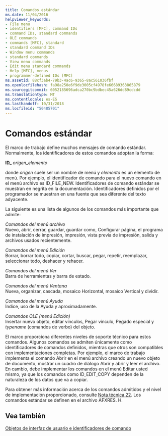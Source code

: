 ```yaml
---
title: Comandos estándar
ms.date: 11/04/2016
helpviewer_keywords:
- File menu
- identifiers [MFC], command IDs
- command IDs, standard commands
- OLE commands
- commands [MFC], standard
- standard command IDs
- Window menu commands
- standard commands
- View menu commands
- Edit menu standard commands
- Help [MFC], menus
- programmer-defined IDs [MFC]
ms.assetid: 88cf3ab4-79b3-4ac6-9365-8ac561036fbf
ms.openlocfilehash: fa98a250e6f9de3005cf4978fe66689363865879
ms.sourcegitcommit: 6052185696adca270bc9bdbec45a626dd89cdcdd
ms.translationtype: MT
ms.contentlocale: es-ES
ms.lasthandoff: 10/31/2018
ms.locfileid: "50485701"
---
```

# <a name="standard-commands"></a>Comandos estándar

El marco de trabajo define muchos mensajes de comando estándar. Normalmente, los identificadores de estos comandos adoptan la forma:

**ID_** *origen*_*elemento*

donde *origen* suele ser un nombre de menú y *elemento* es un elemento de menú. Por ejemplo, el identificador de comando para el nuevo comando en el menú archivo es ID_FILE_NEW. Identificadores de comando estándar se muestran en negrita en la documentación. Identificadores definidos por el programador se muestran en una fuente que sea diferente del texto adyacente.

La siguiente es una lista de algunos de los comandos más importante que admite:

*Comandos del menú archivo*<br/>
Nuevo, abrir, cerrar, guardar, guardar como, Configurar página, el programa de instalación de impresión, impresión, vista previa de impresión, salida y archivos usados recientemente.

*Comandos del menú Edición*<br/>
Borrar, borrar todo, copiar, cortar, buscar, pegar, repetir, reemplazar, seleccionar todo, deshacer y rehacer.

*Comandos del menú Ver*<br/>
Barra de herramientas y barra de estado.

*Comandos del menú Ventana*<br/>
Nueva, organizar, cascada, mosaico Horizontal, mosaico Vertical y dividir.

*Comandos del menú Ayuda*<br/>
Índice, uso de la Ayuda y aproximadamente.

*Comandos OLE (menú Edición)*<br/>
Insertar nuevo objeto, editar vínculos, Pegar vínculo, Pegado especial y *typename* (comandos de verbo) del objeto.

El marco proporciona diferentes niveles de soporte técnico para estos comandos. Algunos comandos se admiten únicamente como identificadores de comandos definidos, mientras que otros son compatibles con implementaciones completas. Por ejemplo, el marco de trabajo implementa el comando Abrir en el menú archivo creando un nuevo objeto de documento, mostrar un cuadro de diálogo Abrir y abrir y leer el archivo. En cambio, debe implementar los comandos en el menú Editar usted mismo, ya que los comandos como ID_EDIT_COPY dependen de la naturaleza de los datos que va a copiar.

Para obtener más información acerca de los comandos admitidos y el nivel de implementación proporcionado, consulte [Nota técnica 22](../mfc/tn022-standard-commands-implementation.md). Los comandos estándar se definen en el archivo AFXRES. H.

## <a name="see-also"></a>Vea también

[Objetos de interfaz de usuario e identificadores de comando](../mfc/user-interface-objects-and-command-ids.md)

